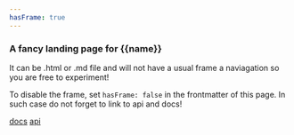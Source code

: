 ```yaml
---
hasFrame: true
---
```


### A fancy landing page for {{name}}

It can be .html or .md file and will not have a usual frame a naviagation so you are free to experiment!

To disable the frame, set `hasFrame: false` in the frontmatter of this page.
In such case do not forget to link to api and docs!

[docs](docs/index.md)
[api](api/index.html)
